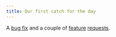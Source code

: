 ```yaml
---
title: Our first catch for the day
---
```


A [bug fix](http://www.wincent.com/a/support/bugs/show_bug.cgi?id=209) and a couple of [feature](http://www.wincent.com/a/support/bugs/show_bug.cgi?id=210) [requests](http://www.wincent.com/a/support/bugs/show_bug.cgi?id=255).
